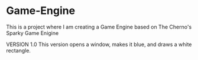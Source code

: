 # Game-Engine

This is a project where I am creating a Game Engine based on The Cherno's Sparky Game Enigine

VERSION 1.0
This version opens a window, makes it blue, and draws a white rectangle.
